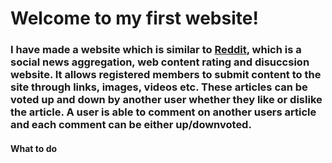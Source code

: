 # Welcome to my first website! # 
### I have made a website which is similar to [Reddit](http://www.reddit.com), which is a social news aggregation, web content rating and disuccsion website. It allows registered members to submit content to the site  through links, images, videos etc. These articles can be voted up and down by another user whether they like or dislike the article. A user is able to comment on another users article and each comment can be either up/downvoted. ###

#### What to do ####

